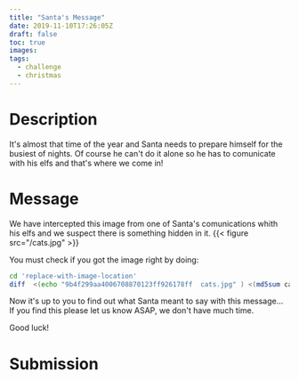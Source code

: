 ```yaml
---
title: "Santa's Message"
date: 2019-11-10T17:26:05Z
draft: false
toc: true
images:
tags:
  - challenge
  - christmas
---
```


# Description

It's almost that time of the year and Santa needs to prepare himself for the busiest of nights. Of course he can't do it alone so he has to comunicate with his elfs and that's where we come in!

# Message
We have intercepted this image from one of Santa's comunications whith his elfs and we suspect there is something hidden in it.
{{< figure src="/cats.jpg" >}}

You must check if you got the image right by doing:

``` bash
cd 'replace-with-image-location'
diff  <(echo "9b4f299aa4006708870123ff926178ff  cats.jpg" ) <(md5sum cats.jpg)
```

Now it's up to you to find out what Santa meant to say with this message...
If you find this please let us know ASAP, we don't have much time.

Good luck!

# Submission

